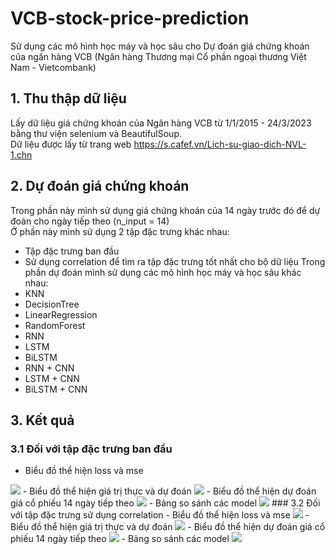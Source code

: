 # VCB-stock-price-prediction
Sử dụng các mô hình học máy và học sâu cho Dự đoán giá chứng khoán của ngân hàng VCB (Ngân hàng Thương mại Cổ phần ngoại thương Việt Nam - Vietcombank)
## 1. Thu thập dữ liệu
Lấy dữ liệu giá chứng khoán của Ngân hàng VCB từ 1/1/2015 - 24/3/2023 bằng thư viện selenium và BeautifulSoup.  
Dữ liệu được lấy từ trang web https://s.cafef.vn/Lich-su-giao-dich-NVL-1.chn  
## 2. Dự đoán giá chứng khoán
Trong phần này mình sử dụng giá chứng khoán của 14 ngày trước đó để dự đoán cho ngày tiếp theo (n_input = 14)  
Ở phần này mình sử dụng 2 tập đặc trưng khác nhau:  
- Tập đặc trưng ban đầu
- Sử dụng correlation để tìm ra tập đặc trưng tốt nhất cho bộ dữ liệu 
Trong phần dự đoán mình sử dụng các mô hình học máy và học sâu khác nhau:
- KNN
- DecisionTree
- LinearRegression
- RandomForest
- RNN
- LSTM
- BiLSTM
- RNN + CNN
- LSTM + CNN
- BiLSTM + CNN
## 3. Kết quả
### 3.1 Đối với tập đặc trưng ban đầu
- Biểu đồ thể hiện loss và mse  
<image src='img/loss, mse.png'>
- Biểu đồ thể hiện giá trị thực và dự đoán  
<image src='img/y_true, y_pred.png'>
- Biểu đồ thể hiện dự đoán giá cổ phiếu 14 ngày tiếp theo  
<image src='img/predict_future.png'>  
- Bảng so sánh các model  
<image src='img/compare.PNG'>  
### 3.2 Đối với tập đặc trưng sử dụng correlation  
- Biểu đồ thể hiện loss và mse  
<image src='img/loss, mse 2.png'>  
- Biểu đồ thể hiện giá trị thực và dự đoán  
<image src='img/y_true, y_pred 2.png'>  
- Biểu đồ thể hiện dự đoán giá cổ phiếu 14 ngày tiếp theo  
<image src='img/predict_future 2.png'>  
- Bảng so sánh các model  
<image src='img/compare 2.PNG'>  
